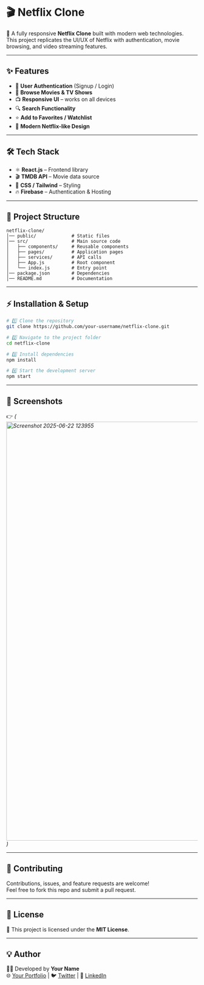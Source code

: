 # 🎬 Netflix Clone

🚀 A fully responsive **Netflix Clone** built with modern web technologies.  
This project replicates the UI/UX of Netflix with authentication, movie browsing, and video streaming features.  

---

## ✨ Features
- 🔑 **User Authentication** (Signup / Login)
- 🎥 **Browse Movies & TV Shows**
- 📺 **Responsive UI** – works on all devices
- 🔍 **Search Functionality**
- ⭐ **Add to Favorites / Watchlist**
- 🎨 **Modern Netflix-like Design**

---

## 🛠️ Tech Stack
- ⚛️ **React.js** – Frontend library  
- 🎬 **TMDB API** – Movie data source  
- 🎨 **CSS / Tailwind** – Styling  
- 🔥 **Firebase** – Authentication & Hosting  

---

## 📂 Project Structure
```
netflix-clone/
│── public/             # Static files
│── src/                # Main source code
│   ├── components/     # Reusable components
│   ├── pages/          # Application pages
│   ├── services/       # API calls
│   ├── App.js          # Root component
│   └── index.js        # Entry point
│── package.json        # Dependencies
│── README.md           # Documentation
```

---

## ⚡ Installation & Setup
```bash
# 1️⃣ Clone the repository
git clone https://github.com/your-username/netflix-clone.git

# 2️⃣ Navigate to the project folder
cd netflix-clone

# 3️⃣ Install dependencies
npm install

# 4️⃣ Start the development server
npm start
```

---

## 📸 Screenshots
👉 *(<img width="1812" height="1101" alt="Screenshot 2025-06-22 123955" src="https://github.com/user-attachments/assets/7329ab40-c56d-48f8-b260-50c3af6ff04c" />
)*

---

## 🤝 Contributing
Contributions, issues, and feature requests are welcome!  
Feel free to fork this repo and submit a pull request.  

---

## 📜 License
📝 This project is licensed under the **MIT License**.  

---

## 💡 Author
👨‍💻 Developed by **Your Name**  
🌐 [Your Portfolio](#) | 🐦 [Twitter](#) | 💼 [LinkedIn](#)
